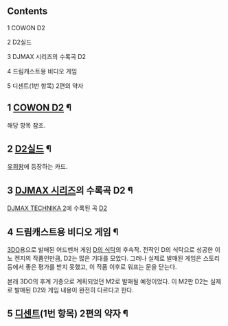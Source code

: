 ## Contents

    

1 COWON D2

2 D2실드

3 DJMAX 시리즈의 수록곡 D2

4 드림캐스트용 비디오 게임

5 디센트(1번 항목) 2편의 약자

## 1 [COWON D2](COWON%20D2.md) ¶

해당 항목 참조.  

## 2 [D2실드](D2%EC%8B%A4%EB%93%9C.md) ¶

[유희왕](%EC%9C%A0%ED%9D%AC%EC%99%95.md)에 등장하는 카드.

## 3 [DJMAX 시리즈](DJMAX%20%EC%8B%9C%EB%A6%AC%EC%A6%88.md)의 수록곡 D2 ¶

[DJMAX TECHNIKA 2](DJMAX%20TECHNIKA%202.md)에 수록된 곡
[D2](D2%28DJMAX%29.md)

## 4 드림캐스트용 비디오 게임 ¶

[3DO](3DO.md)용으로 발매된 어드벤처 게임 [D의 식탁](D.md)의 후속작. 전작인 D의 식탁으로 성공한 이노 켄지의
작품인만큼, D2는 많은 기대를 모았다. 그러나 실제로 발매된 게임은 스토리 등에서 좋은 평가를 받지 못했고, 이 작품 이후로 워프는 문을
닫는다.

  

본래 3DO의 후계 기종으로 계획되었던 M2로 발매될 예정이었다. 이 M2판 D2는 실제로 발매된 D2와 게임 내용이 완전히 다르다고 한다.  

## 5 [디센트](%EB%94%94%EC%84%BC%ED%8A%B8.md)(1번 항목) 2편의 약자 ¶

